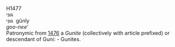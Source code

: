 <body>
  <p>H1477<br>  גּוּני  <br> גּוּנִי  ‎  gûnı̂y  <br><i>goo-nee‘ </i><br>Patronymic from <a href="h1476.htm">1476</a>  a <i>Gunite</i> (collectively with article prefixed) or descendant of Guni: - Gunites.<br></p>
 </body>